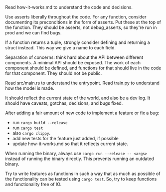 Read how-it-works.md to understand the code and decisions.

Use asserts liberally throughout the code. For any function, consider documenting its preconditions in the form of asserts. Put these at the top of the function. They should be asserts, not debug_asserts, so they're run in prod and we can find bugs.

If a function returns a tuple, strongly consider defining and returning a struct instead. This way we give a name to each field.

Separation of concerns: think hard about the API between different components. A minimal API should be exposed. The work of each component should be defined, and functions for that should live in the code for that component. They should not be public.

Read src/main.rs to understand the entrypoint. Read train.py to understand how the model is made.

It should reflect the current state of the world, and also be a dev log. It should have caveats, gotchas, decisions, and bugs fixed.

After adding a fair amount of new code to implement a feature or fix a bug:
* run `cargo build --release`
* run `cargo test`
* also `cargo clippy`.
* add new tests for the feature just added, if possible
* update how-it-works.md so that it reflects current state.

When running the binary, always use `cargo run --release -- <args>` instead of running the binary directly. This prevents running an outdated binary.

Try to write features as functions in such a way that as much as possible of the functionality can be tested using `cargo test`. So, try to keep functions and functionality free of IO.

